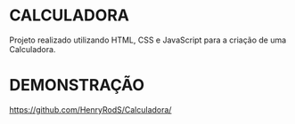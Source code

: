 # CALCULADORA

Projeto realizado utilizando HTML, CSS e JavaScript para a criação de uma Calculadora.

# DEMONSTRAÇÃO
https://github.com/HenryRodS/Calculadora/